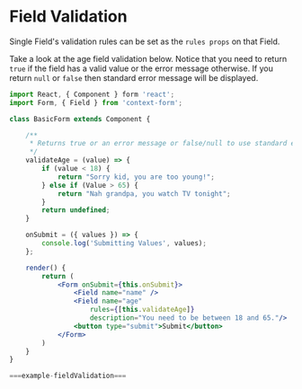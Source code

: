 # Field Validation

Single Field's validation rules can be set as the `rules props` on that Field.

Take a look at the age field validation below. Notice that you need to return `true` if the field has a valid value or the error message otherwise. If you return `null` or `false` then standard error message will be displayed.

```jsx
import React, { Component } form 'react';
import Form, { Field } from 'context-form';

class BasicForm extends Component {

    /**
     * Returns true or an error message or false/null to use standard error message
     */
    validateAge = (value) => {
        if (value < 18) {
            return "Sorry kid, you are too young!";
        } else if (Value > 65) {
            return "Nah grandpa, you watch TV tonight";
        }
        return undefined;
    }

    onSubmit = ({ values }) => {
        console.log('Submitting Values', values);
    };

    render() {
        return (
            <Form onSubmit={this.onSubmit}>
                <Field name="name" />
                <Field name="age" 
                    rules={[this.validateAge]}
                    description="You need to be between 18 and 65."/>
                <button type="submit">Submit</button>
            </Form>
        )
    }
}
```

```jsx
===example-fieldValidation===
```

